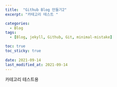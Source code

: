 ```yaml
---
title:  "Github Blog 만들기2"
excerpt: "카테고리 테스트 "

categories:
  - Blog
tags:
  - [Blog, jekyll, Github, Git, minimal-mistake]

toc: true
toc_sticky: true
 
date: 2021-09-14
last_modified_at: 2021-09-14
---
```


카테고리 테스트용 
